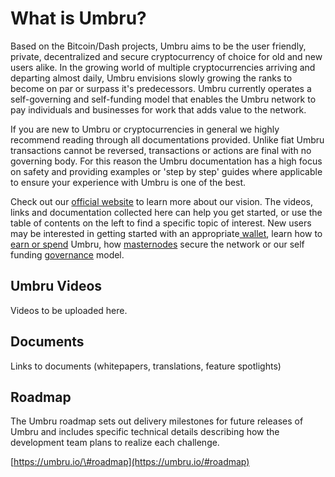 # What is Umbru?

Based on the Bitcoin/Dash projects, Umbru aims to be the user friendly, private, decentralized and secure cryptocurrency of choice for old and new users alike. In the growing world of multiple cryptocurrencies arriving and departing almost daily, Umbru envisions slowly growing the ranks to become on par or surpass it's predecessors. Umbru currently operates a self-governing and self-funding model that enables the Umbru network to pay individuals and businesses for work that adds value to the network.

If you are new to Umbru or cryptocurrencies in general we highly recommend reading through all documentations provided. Unlike fiat Umbru transactions cannot be reversed, transactions or actions are final with no governing body. For this reason the Umbru documentation has a high focus on safety and providing examples or 'step by step' guides where applicable to ensure your experience with Umbru is one of the best.

Check out our [official website](https://umbru.io) to learn more about our vision. The videos, links and documentation collected here can help you get started, or use the table of contents on the left to find a specific topic of interest. New users may be interested in getting started with an appropriate[ wallet](../users/wallets.md), learn how to [earn or spend](../users/mining-and-transactions.md) Umbru, how [masternodes](../network/masternodes.md) secure the network or our self funding [governance](../network/governance.md) model.

## Umbru Videos

Videos to be uploaded here.

## Documents

Links to documents \(whitepapers, translations, feature spotlights\)

## Roadmap

The Umbru roadmap sets out delivery milestones for future releases of Umbru and includes specific technical details describing how the development team plans to realize each challenge.

[https://umbru.io/\#roadmap](https://umbru.io/#roadmap)

